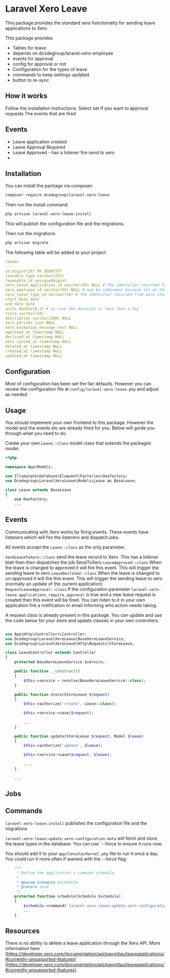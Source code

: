 # Laravel Xero Leave

This package provides the standard xero functionality for sending leave applications to Xero.

This package provides
* Tables for leave
* depends on dcodegroup/laravel-xero-employee
* events for approval
* config for approval or not
* Configuration for the types of leave
* commands to keep settings updated.
* button to re-sync


## How it works

Follow the installation instructions. 
Select set if you want to approval requests
The events that are fired

## Events

* Leave application created
* Leave Approval Required
* Leave Approved - has a listener fire send to xero
* 

## Installation

You can install the package via composer:

```bash
composer require dcodegroup/laravel-xero-leave
```

Then run the install command.

```bash
php artsian laravel-xero-leave:install
```

This will publish the configuration file and the migrations.

Then run the migrations

```bash
php artsian migrate
```

The following table will be added to your project


```yaml
leaves
---
id bigint(20) PK IDENTITY
leavable_type varchar(255)
leaveable_id unsignedbigint
xero_leave_application_id varchar(50) NULL # The identifier returned from xero
xero_employee_id varchar(50) NULL # may be redundant becuase its on the user that should be the polymporphic field. But saves a lookup
xero_leave_type_id varchar(50) # The identifier returned from xero stored in the configuration
start_date date
end_date date
units double(8,2) # in case the duration is less than a day
title varchar(50)
description varchar(200) NULL
xero_periods json NULL
xero_exception_message text NULL
approved_at timestamp NULL
declined_at timestamp NULL
xero_synced_at timestamp NULL
deleted_at timestamp NULL
created_at timestamp NULL
updated_at timestamp NULL
```

## Configuration

Most of configuration has been set the fair defaults. However you can review the configuration file at `config/laravel-xero-leave.php` and adjust as needed

## Usage

You should implement your own frontend to this package. However the model and the events etc are already fired for you. Below will guide you through what you need to do.

Create your own `Leave::class` model class that extends the packages model.

```php
<?php

namespace App\Models;

use Illuminate\Database\Eloquent\Factories\HasFactory;
use Dcodegroup\LaravelXeroLeave\Models\Leave as BaseLeave;

class Leave extends BaseLeave
{
    use HasFactory;
    ...
```

## Events 

Communicating with Xero works by firing events. These events have listeners which will fire the listeners and dispatch jobs.

All events accept the `Leave::class` as the only parameter.

`SendLeaveToXero::class` send the leave record to Xero. This has a listener blah then then dispatches the job SendToXero
`LeaveApproved::class` When the leave is changed to approved it will fire this event. This will trigger the sending leave to xero
`LeaveDeclined::class` When the leave is changed to un-approved it will fire this event. This will trigger the sending leave to xero (normally an update of the current application)
`RequestLeaveApproval::class` If the configuration parameter `laravel-xero-leave.applications_require_approval` is true and a new leave request is created then this event will be fired. You can listen to it in your own application fire a notification or email informing who action needs taking.

A request class is already present in this package. You can update and use the code below for your store and update classes in your own controllers.

```php

use App\Http\Controllers\Controller;
use Dcodegroup\LaravelXeroLeave\BaseXeroLeaveService;
use Dcodegroup\LaravelXeroLeave\Http\Requests\StoreLeave;

class LeaveController extends Controller
{
    protected BaseXeroLeaveService $service;

    public function __construct()
    {
        $this->service = resolve(BaseXeroLeaveService::class);
    }

    public function store(StoreLeave $request)
    {
        $this->authorize('create', Leave::class);

        $this->service->save($request);
        
        ...        
    }

    public function update(StoreLeave $request, Model $leave)
    {
        $this->authorize('update', $leave);

        $this->service->save($request, $leave);
        
        ....
    }

    ...
```


## Jobs



## Commands

`laravel-xero-leave:install` publishes the configuration file and the migrations

`laravel-xero-leave:update-xero-configuration-data` will fetch and store the leave types in the database. You can use `--force
 to ensure it runs now.


You should add it to your `app/Console/Kernel.php` file to run it once a day. You could run it more often if wanted with the --force flag

```php
    /**
     * Define the application's command schedule.
     *
     * @param Schedule $schedule
     * @return void
     */
    protected function schedule(Schedule $schedule)
    {
        $schedule->command('laravel-xero-leave:update-xero-configuration-data')->daily();    
        ...
    }

```

## Resources

There is no ability to delete a leave application through the Xero API. More information here [https://developer.xero.com/documentation/api/payrollau/leaveapplications/#currently-unsupported-features](https://developer.xero.com/documentation/api/payrollau/leaveapplications/#currently-unsupported-features).